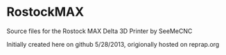 RostockMAX
==========

Source files for the Rostock MAX Delta 3D Printer by SeeMeCNC

Initially created here on github 5/28/2013, origionally hosted on reprap.org
